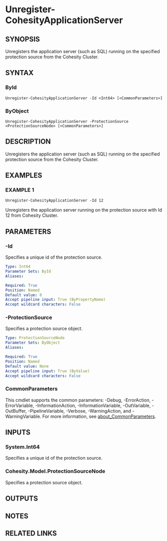 # Unregister-CohesityApplicationServer

## SYNOPSIS
Unregisters the application server (such as SQL) running on the specified protection source from the Cohesity Cluster.

## SYNTAX

### ById
```
Unregister-CohesityApplicationServer -Id <Int64> [<CommonParameters>]
```

### ByObject
```
Unregister-CohesityApplicationServer -ProtectionSource <ProtectionSourceNode> [<CommonParameters>]
```

## DESCRIPTION
Unregisters the application server (such as SQL) running on the specified protection source from the Cohesity Cluster.

## EXAMPLES

### EXAMPLE 1
```
Unregister-CohesityApplicationServer -Id 12
```

Unregisters the application server running on the protection source with Id 12 from Cohesity Cluster.

## PARAMETERS

### -Id
Specifies a unique id of the protection source.

```yaml
Type: Int64
Parameter Sets: ById
Aliases:

Required: True
Position: Named
Default value: 0
Accept pipeline input: True (ByPropertyName)
Accept wildcard characters: False
```

### -ProtectionSource
Specifies a protection source object.

```yaml
Type: ProtectionSourceNode
Parameter Sets: ByObject
Aliases:

Required: True
Position: Named
Default value: None
Accept pipeline input: True (ByValue)
Accept wildcard characters: False
```

### CommonParameters
This cmdlet supports the common parameters: -Debug, -ErrorAction, -ErrorVariable, -InformationAction, -InformationVariable, -OutVariable, -OutBuffer, -PipelineVariable, -Verbose, -WarningAction, and -WarningVariable. For more information, see [about_CommonParameters](http://go.microsoft.com/fwlink/?LinkID=113216).

## INPUTS

### System.Int64
Specifies a unique id of the protection source.

### Cohesity.Model.ProtectionSourceNode
Specifies a protection source object.

## OUTPUTS

## NOTES

## RELATED LINKS
